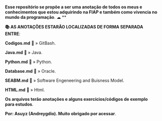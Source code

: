 **Esse repositório se propõe a ser uma anotação de todos os meus e conhecimentos que estou adquirindo na FIAP e também como vivencia no mundo da programação**. ☁  **

**📚 AS ANOTAÇÕES ESTARÃO LOCALIZADAS DE FORMA SEPARADA ENTRE**: 


**Codigos.md** 📁 » GitBash.

**Java.md** 📁 » Java.

**Python.md** 📁 » Python.

**Database.md** 📁 » Oracle.

**SEABM.md** 📁 » Software Engeneering and Buisness Model.

**HTML.md** 📁 » Html.


**Os arquivos terão anotações e alguns exercícios/códigos de exemplo para estudos**.

**Por: Asuyz (Andreygdio). Muito obrigado por acessar**.
